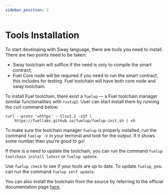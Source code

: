 ```yaml
---
sidebar_position: 2 
---
```


# Tools Installation

To start developing with Sway language, there are tools you need to install. There are two points need to be taken:
- Sway toolchain will suffice if the need is only to compile the smart contract;
- Fuel Core node will be required if you need to run the smart contract, this includes for testing. Fuel toolchain will have both core node and sway toolchain.

To install Fuel toolchain, there exist a `fuelup` — a Fuel toolchain manager (similar functionalities with `rustup`). User can start install them by running the curl command below:
```
curl --proto '=https' --tlsv1.2 -sSf \
    https://fuellabs.github.io/fuelup/fuelup-init.sh | sh
```

To make sure the toolchain manager `fuelup` is properly installed, run the command `fuelup -V` in your terminal and look for the output. If it shows some number then you're good to go! 

If there is a need to update the toolchain, you can run the command `fuelup toolchain install latest` or `fuelup update`. 

Use `fuelup check` to see if your tools are up to date. To update `fuelup`, you can run the command `fuelup self update`. 

You can also install the toolchain from the source by referring to the official documentation page [here](https://fuellabs.github.io/fuelup/master/installation/index.html).